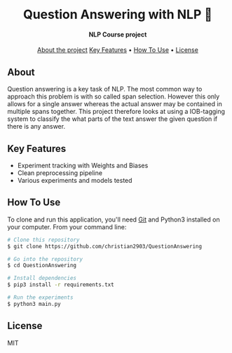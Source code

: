 
<h1 align="center">
  <br>
  Question Answering with NLP 💬
  <br>
</h1>

<h4 align="center">NLP Course project</h4>

<p align="center">
 <a href="#about">About the project</a> 
  <a href="#key-features">Key Features</a> •
  <a href="#how-to-use">How To Use</a> •
  <a href="#license">License</a>
</p>


## About
Question answering is a key task of NLP. The most common way to approach this problem is with so called span selection. However this only allows for a single answer whereas the actual answer may be contained in multiple spans together. This project therefore looks at using a IOB-tagging system to classify the what parts of the text answer the given question if there is any answer.

## Key Features

* Experiment tracking with Weights and Biases
* Clean preprocessing pipeline
* Various experiments and models tested

## How To Use

To clone and run this application, you'll need [Git](https://git-scm.com) and Python3 installed on your computer. From your command line:

```bash
# Clone this repository
$ git clone https://github.com/christian2903/QuestionAnswering

# Go into the repository
$ cd QuestionAnswering

# Install dependencies
$ pip3 install -r requirements.txt

# Run the experiments
$ python3 main.py
```


## License

MIT
